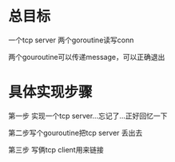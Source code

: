 
# 总目标
一个tcp server 两个goroutine读写conn

两个gouroutine可以传递message，可以正确退出

# 具体实现步骤

第一步 实现一个tcp server...忘记了...正好回忆一下

第二步写个gouroutine把tcp server 丢出去

第三步 写俩tcp client用来链接

